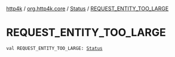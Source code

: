 [http4k](../../index.md) / [org.http4k.core](../index.md) / [Status](index.md) / [REQUEST_ENTITY_TOO_LARGE](./-r-e-q-u-e-s-t_-e-n-t-i-t-y_-t-o-o_-l-a-r-g-e.md)

# REQUEST_ENTITY_TOO_LARGE

`val REQUEST_ENTITY_TOO_LARGE: `[`Status`](index.md)